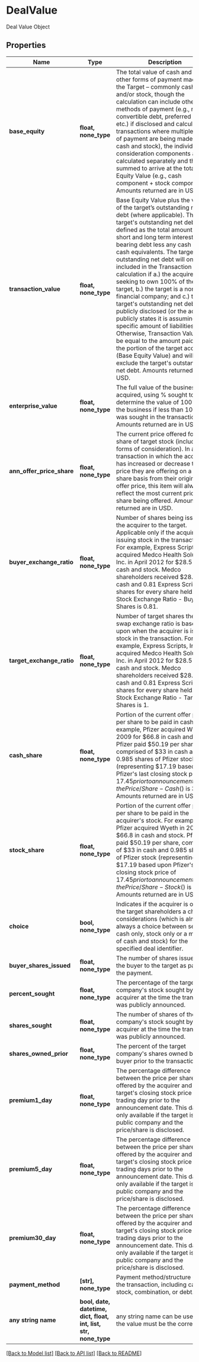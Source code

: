 # DealValue

Deal Value Object

## Properties
Name | Type | Description | Notes
------------ | ------------- | ------------- | -------------
**base_equity** | **float, none_type** | The total value of cash and all other forms of payment made to the Target – commonly cash and/or stock, though the calculation can include other methods of payment (e.g., notes, convertible debt, preferred stock, etc.) if disclosed and calculable. In transactions where multiple forms of payment are being made (e.g., cash and stock), the individual consideration components are calculated separately and then summed to arrive at the total Base Equity Value (e.g., cash component + stock component). Amounts returned are in USD. | [optional] 
**transaction_value** | **float, none_type** | Base Equity Value plus the value of the target’s outstanding net debt (where applicable). The target&#39;s outstanding net debt is defined as the total amount of short and long term interest-bearing debt less any cash and cash equivalents. The target&#39;s outstanding net debt will only be included in the Transaction Value calculation if a.) the acquirer is seeking to own 100% of the target, b.) the target is a non-financial company; and c.) the target&#39;s outstanding net debt is publicly disclosed (or the acquirer publicly states it is assuming a specific amount of liabilities). Otherwise, Transaction Value will be equal to the amount paid for the portion of the target acquired (Base Equity Value) and will exclude the target&#39;s outstanding net debt. Amounts returned are in USD. | [optional] 
**enterprise_value** | **float, none_type** | The full value of the business acquired, using % sought to determine the value of 100% of the business if less than 100% was sought in the transaction. Amounts returned are in USD. | [optional] 
**ann_offer_price_share** | **float, none_type** | The current price offered for each share of target stock (including all forms of consideration). In a transaction in which the acquirer has increased or decrease the price they are offering on a per share basis from their original offer price, this item will always reflect the most current price per share being offered. Amounts returned are in USD. | [optional] 
**buyer_exchange_ratio** | **float, none_type** | Number of shares being issued by the acquirer to the target. Applicable only if the acquirer is issuing stock in the transaction. For example, Express Scripts, Inc. acquired Medco Health Solutions, Inc. in April 2012 for $28.5 bil in cash and stock. Medco shareholders received $28.8 in cash and 0.81 Express Scripts shares for every share held. Here, Stock Exchange Ratio - Buyers Shares is 0.81. | [optional] 
**target_exchange_ratio** | **float, none_type** | Number of target shares the stock swap exchange ratio is based upon when the acquirer is issuing stock in the transaction. For example, Express Scripts, Inc. acquired Medco Health Solutions, Inc. in April 2012 for $28.5 bil in cash and stock. Medco shareholders received $28.8 in cash and 0.81 Express Scripts shares for every share held. Here, Stock Exchange Ratio - Target Shares is 1. | [optional] 
**cash_share** | **float, none_type** | Portion of the current offer price per share to be paid in cash. For example, Pfizer acquired Wyeth in 2009 for $66.8 in cash and stock. Pfizer paid $50.19 per share, comprised of $33 in cash and 0.985 shares of Pfizer stock (representing $17.19 based upon Pfizer&#39;s last closing stock price of $17.45 prior to announcement). Here, the Price/Share - Cash ($) is 33. Amounts returned are in USD. | [optional] 
**stock_share** | **float, none_type** | Portion of the current offer price per share to be paid in the acquirer&#39;s stock. For example, Pfizer acquired Wyeth in 2009 for $66.8 in cash and stock. Pfizer paid $50.19 per share, comprised of $33 in cash and 0.985 shares of Pfizer stock (representing $17.19 based upon Pfizer&#39;s last closing stock price of $17.45 prior to announcement). Here, the Price/Share - Stock ($) is 17.19. Amounts returned are in USD. | [optional] 
**choice** | **bool, none_type** | Indicates if the acquirer is offering the target shareholders a choice of considerations (which is almost always a choice between selecting cash only, stock only or a mixture of cash and stock) for the specified deal identifier. | [optional] 
**buyer_shares_issued** | **float, none_type** | The number of shares issued by the buyer to the target as part of the payment. | [optional] 
**percent_sought** | **float, none_type** | The percentage of the target company&#39;s stock sought by the acquirer at the time the transaction was publicly announced. | [optional] 
**shares_sought** | **float, none_type** | The number of shares of the target company&#39;s stock sought by the acquirer at the time the transaction was publicly announced. | [optional] 
**shares_owned_prior** | **float, none_type** | The percent of the target company&#39;s shares owned by the buyer prior to the transaction. | [optional] 
**premium1_day** | **float, none_type** | The percentage difference between the price per share offered by the acquirer and the target&#39;s closing stock price 1 trading day prior to the announcement date. This data is only available if the target is a public company and the price/share is disclosed. | [optional] 
**premium5_day** | **float, none_type** | The percentage difference between the price per share offered by the acquirer and the target&#39;s closing stock price 5 trading days prior to the announcement date. This data is only available if the target is a public company and the price/share is disclosed. | [optional] 
**premium30_day** | **float, none_type** | The percentage difference between the price per share offered by the acquirer and the target&#39;s closing stock price 30 trading days prior to the announcement date. This data is only available if the target is a public company and the price/share is disclosed. | [optional] 
**payment_method** | **[str], none_type** | Payment method/structure used in the transaction, including cash, stock, combination, or debt. | [optional] 
**any string name** | **bool, date, datetime, dict, float, int, list, str, none_type** | any string name can be used but the value must be the correct type | [optional]

[[Back to Model list]](../README.md#documentation-for-models) [[Back to API list]](../README.md#documentation-for-api-endpoints) [[Back to README]](../README.md)


